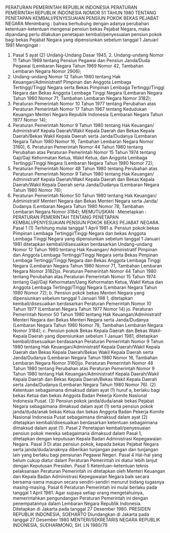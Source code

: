  PERATURAN PEMERINTAH REPUBLIK INDONESIA PERATURAN PEMERINTAH REPUBLIK INDONESIA NOMOR 51 TAHUN 1980 TENTANG PENETAPAN KEMBALI/PENYESUAIAN PENSIUN POKOK BEKAS PEJABAT NEGARA
Menimbang :
 bahwa berhubung dengan adanya perubahan ketentuan-ketentuan mengenai pensiun bekas Pejabat Negara, maka dipandang perlu dilakukan penetapan kembali/penyesuaian pensiun pokok bagi bekas Pejabat Negara yang dipensiunkan sebelum tanggal 1 Januari 1981
Mengingat :

1. Pasal 5 ayat (2) Undang-Undang Dasar 1945, 2. Undang-undang Nomor 11 Tahun 1969 tentang Pensiun Pegawai dan Pensiun Janda/Duda Pegawai (Lembaran Negara Tahun 1969 Nomor 42, Tambahan Lembaran Negara Nomor 2906);
3. Undang-undang Nomor 12 Tahun 1980 tentang Hak Keuangan/Administratif Pimpinan dan Anggota Lembaga Tertinggi/Tinggi Negara serta Bekas Pimpinan Lembaga Tertinggi/Tinggi Negara dan Bekas Anggota Lembaga Tinggi Negara (Lembaran Negara Tahun 1980 Nomor 71, Tambahan Lembaran Negara Nomor 3182);
4. Peraturan Pemerintah Nomor 10 Tahun 1977 tentang Perubahan atas Peraturan Pemerintah Nomor 17 Tahun 1967 tentang Kedudukan Keuangan Menteri Negara Republik Indonesia (Lembaran Negara Tahun 1977 Nomor 14);
5. Peraturan Pemerintah Nomor 9 Tahun 1980 tentang Hak Keuangan/ Administratif Kepala Daerah/Wakil Kepala Daerah dan Bekas Kepala Daerah/Bekas Wakil Kepala Daerah serta Janda/Dudanya (Lembaran Negara Tahun 1980 Nomor 16, Tambahan Lembaran Negara Nomor 3160), 6. Peraturan Pemerintah Nomor 44 Tahun 1980 tentang Perubahan atas Peraturan Pemerintah Nomor 15 Tahun 1974 tentang Gaji/Gaji Kehormatan Ketua, Wakil Ketua, dan Anggota Lembaga Tertinggi/Tinggi Negara (Lembaran Negara Tahun 1980 Nomor 72);
7. Peraturan Pemerintah Nomor 48 Tahun 1980 tentang Perubahan atas Peraturan Pemerintah Nomor 9 Tahun 1980 tentang Hak Keuangan/ Administratif Kepala Daerah/Wakil Kepala Daerah dan Bekas Kepala Daerah/Wakil Kepala Daerah serta Janda/Dudanya (Lembaran Negara Tahun 1980 Nomor 76);
8. Peraturan Pemerintah Nomor 50 Tahun 1980 tentang Hak Keuangan/ Administratif Menteri Negara dan Bekas Menteri Negara serta Janda/ Dudanya (Lembaran Negara Tahun 1980 Nomor 78, Tambahan Lembaran Negara Nomor 3184);
MEMUTUSKAN :
 Menetapkan : PERATURAN PEMERINTAH TENTANG PENETAPAN KEMBALI/PENYESUAIAN PENSIUN POKOK BEKAS PEJABAT NEGARA.
Pasal 1
(1) Terhitung mulai tanggal 1 April 1981 a. Pensiun pokok bekas Pimpinan Lembaga Tertinggi/Tinggi Negara dan bekas Anggota Lembaga Tinggi Negara yang dipensiunkan sebelum tanggal 1 Januari 1981 ditetapkan kembali/disesuaikan berdasarkan Undang-undang Nomor 12 Tahun 1980 tentang Hak Keuangan/ Administratif Pimpinan dan Anggota Lembaga Tertinggi/Tinggi Negara serta Bekas Pimpinan Lembaga Tertinggi/Tinggi Negara dan Bekas Anggota Lembaga Tinggi Negara (Lembaran Negara Tahun 1980 Nomor 71, Tambahan Lembaran Negara Nomor 3182)jo. Peraturan Pemerintah Nomor 44 Tahun 1980 tentang Perubahan atas Peraturan Pemerintah Nomor 15 Tahun 1974 tentang Gaji/Gaji Kehormatan/Uang Kehormatan Ketua, Wakil Ketua dan Anggota Lembaga Tertinggi/Tinggi Negara (Lembaran Negara Tahun 1980 Nomor 72);
b. Pensiun pokok bekas Menteri Negara yang dipensiunkan sebelum tanggal 1 Januari 198 1, ditetapkan kembali/disesuaikan berdasarkan Peraturan Pemerintah Nomor 10 Tahun 1977 (Lembaran Negara Tahun 1977 Nomor 14) jo. Peraturan Pemerintah Nomor 50 Tahun 1980 tentang Hak Keuangan/Administratif Menteri Negara dan Bekas Menteri Negara serta Janda/Dudanya (Lembaran Negara Tahun 1980 Nomor 78, Tambahan Lembaran Negara Nomor 3184);
c. Pensiun pokok Bekas Kepala Daerah dan Bekas Wakil-Kepala Daerah yang dipensiunkan sebelum 1 Januari 1981, ditetapkan kembali/disesuaikan berdasarkan Peraturan Pemerintah Nomor 9 Tahun 1980 tentang Hak Keuangan/Administratif Kepala Daerah/Wakil Kepala Daerah dan Bekas Kepala Daerah/Bekas Wakil Kepala Daerah serta Janda/Dudanya (Lembaran Negara Tahun 1980 Nomor 16, Tambahan Lembaran Negara Nomor 3160)jo. Peraturan Pemerintah Nomor 48 Tahun 1980 tentang Perubahan atas Peraturan Pemerintah Nomor 9 Tahun 1980 tentang Hak Keuangan/Administratif Kepala Daerah/Wakil Kepala Daerah dan Bekas Kepala Daerah/Bekas Wakil Kepala Daerah serta Janda/Dudanya (Lembaran Negara Tahun 1980 Nomor 76).
(2) Ketentuan sebagaimana dimaksud dalam ayat (1) huruf a, berlaku bagi bekas Ketua dan bekas Anggota Badan Pekerja Komite Nasional Indonesia Pusat.
(3) Pensiun pokok janda/duda/anak bekas Pejabat Negara sebagaimana dimaksud dalam ayat (1) serta pensiun pokok janda/duda/anak bekas Ketua dan bekas Anggota Badan Pekerja Komite Nasional Indonesia Pusat sebagaimana dimaksud dalam ayat (2) ditetapkan kembali/disesuaikan berdasarkan ketentuan sebagaimana dimaksud dalam ayat (1).
Pasal 2
Penetapan kembali/penyesuaian pensiun pokok mereka sebagaimana dimaksud dalam Pasal 1, ditetapkan dengan keputusan Kepala Badan Administrasi Kepegawaian Negara.
Pasal 3
Di atas pensiun pokok, kepada bekas Pejabat Negara serta janda/duda/anaknya diberikan tunjangan pangan dan tunjangan lain yang berlaku bagi pensiunan Pegawai Negeri.
Pasal 4
Hal-hal yang belum cukup diatur dalam Peraturan Pemerintah ini diatur lebih lanjut dengan Keputusan Presiden.
Pasal 5
Ketentuan-ketentuan teknis pelaksanaan Peraturan Pemerintah ini ditetapkan oleh Menteri Keuangan dan Kepala Badan Administrasi Kepegawaian Negara baik secara bersama-sama maupun secara sendiri-sendiri menurut bidang tugasnya masing-masing.
Pasal 6
Peraturan Pemerintah ini mulai berlaku pada tanggal 1 April 1981. Agar supaya setiap orang mengetahuinya, memerintahkan pengundangan Peraturan Pemerintah ini dengan penempatannya dalam Lembaran Negara Republik Indonesia. Ditetapkan di Jakarta pada tanggal 27 Desember 1980. PRESIDEN REPUBLIK INDONESIA, SOEHARTO Diundangkan di Jakarta pada tanggal 27 Desember 1980 MENTERI/SEKRETARIS NEGARA REPUBLIK INDONESIA, SUDHARMONO, SH. LN 1980/79